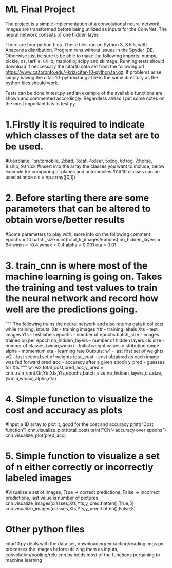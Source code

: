 # ML Final Project
The project is a simple implementation of a convolutional neural network. Images are transformed before being utilized as inputs for the ConvNet. The neural network consists of one hidden layer. 

There are four python files. These files run on Python 3, 3.6.5, with Anaconda distribution. Program runs without issues in the Spyder IDE. Otherwise just be sure to be able to make the following imports: numpy, pickle, os, tarfile, urllib, maplotlib, scipy and skimage. Running tests should download if neccessary the cifar10 data set from the following url https://www.cs.toronto.edu/~kriz/cifar-10-python.tar.gz. If problems arise simply having the cifar-10-python.tar.gz file in the same directory as the python files should work. 

Tests can be done in test.py and an example of the available functions are shown and commented accordingly. Regardless ahead I put some notes on the most important bits in test.py.

# 1.Firstly it is required to indicate which classes of the data set are to be used.

#0:airplane, 1:automobile, 2:bird, 3:cat, 4:deer, 5:dog, 6:frog, 7:horse, 8:ship, 9:truck
#Insert into the array the classes you want to include, below example for comparing airplanes and automobiles
#All 10 classes can be used at once
cls = np.array([0,1])

# 2. Before starting there are some parameters that can be altered to obtain worse/better results

#Some parameters to play with, more info on the following comment
epochs = 10
batch_size = int(total_tr_images/epochs)
no_hidden_layers = 64
wmin = -0.4
wmax = 0.4
alpha = 0.001
eta = 0.01

# 3. train_cnn is where most of the machine learning is going on. Takes the training and test values to train the neural network and record how well are the predictions going. 

"""
The following trains the neural network and also returns data it collects while training.
Inputs: Xtr - training images
        Ytr - training labels
        Xts - test images
        Yts - test labels
        epochs - number of epochs
        batch_size - images trained on per epoch
        no_hidden_layers - number of hidden layers
        cls.size - number of classes
        (wmin,wmax) - Initial weight values distribution range 
        alpha - momentum
        eta - learning rate
Outputs: w1 - last first set of weights
         w2 - last second set of weights
         total_cost - cost obtained as each image was fed forward
         pred_acc - accuracy after a given epoch
         y_pred - guesses for Xts
"""
w1,w2,total_cost,pred_acc,y_pred = cnn.train_cnn(Xtr,Ytr,Xts,Yts,epochs,batch_size,no_hidden_layers,cls.size,(wmin,wmax),alpha,eta)

# 4. Simple function to visualize the cost and accuracy as plots

#Input a 1D array to plot it, good for the cost and accuracy
print("Cost function")
cnn.visualize_plot(total_cost)
print("CNN accuracy over epochs")
cnn.visualize_plot(pred_acc)

# 5. Simple function to visualize a set of n either correctly or incorrectly labeled images

#Visualize a set of images, True -> correct predictions, False -> incorrect predictions, last value is number of pictures
cnn.visualize_images(classes,Xts,Yts,y_pred.flatten(),True,5)
cnn.visualize_images(classes,Xts,Yts,y_pred.flatten(),False,5)

# Other python files
cifar10.py deals with the data set, downloading/extracting/reading
imgs.py processes the images before utilizing them as inputs, convolution/pooling/relu
cnn.py holds most of the functions pertaining to machine learning
